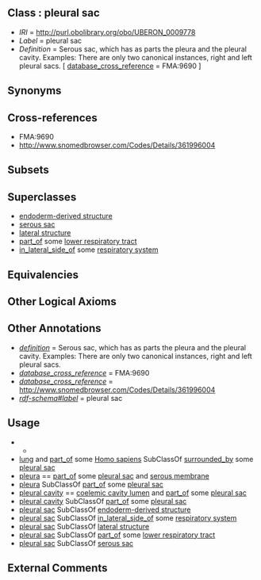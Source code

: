 
## Class : pleural sac

 * *IRI* = http://purl.obolibrary.org/obo/UBERON_0009778
 * *Label* = pleural sac
 * *Definition* = Serous sac, which has as parts the pleura and the pleural cavity. Examples: There are only two canonical instances, right and left pleural sacs. [ [database_cross_reference](../../ef/oboInOwl#hasDbXref.md) = FMA:9690 ]

## Synonyms


## Cross-references

 * FMA:9690
 * http://www.snomedbrowser.com/Codes/Details/361996004

## Subsets


## Superclasses

 * [endoderm-derived structure](../../UBERON/19/UBERON_0004119.md)
 * [serous sac](../../UBERON/06/UBERON_0005906.md)
 * [lateral structure](../../UBERON/12/UBERON_0015212.md)
 * [part_of](../../BFO/50/BFO_0000050.md) some [lower respiratory tract](../../UBERON/58/UBERON_0001558.md)
 * [in_lateral_side_of](../../BSPO/26/BSPO_0000126.md) some [respiratory system](../../UBERON/04/UBERON_0001004.md)

## Equivalencies


## Other Logical Axioms


## Other Annotations

 * *[definition](../../IAO/15/IAO_0000115.md)* = Serous sac, which has as parts the pleura and the pleural cavity. Examples: There are only two canonical instances, right and left pleural sacs.
 * *[database_cross_reference](../../ef/oboInOwl#hasDbXref.md)* = FMA:9690
 * *[database_cross_reference](../../ef/oboInOwl#hasDbXref.md)* = http://www.snomedbrowser.com/Codes/Details/361996004
 * *[rdf-schema#label](../../el/rdf-schema#label.md)* = pleural sac

## Usage

 * -
 * [lung](../../UBERON/48/UBERON_0002048.md) and [part_of](../../BFO/50/BFO_0000050.md) some [Homo sapiens](../../NCBITaxon/06/NCBITaxon_9606.md) SubClassOf [surrounded_by](../../RO/19/RO_0002219.md) some [pleural sac](../../UBERON/78/UBERON_0009778.md)
 * [pleura](../../UBERON/77/UBERON_0000977.md) == [part_of](../../BFO/50/BFO_0000050.md) some [pleural sac](../../UBERON/78/UBERON_0009778.md) and [serous membrane](../../UBERON/42/UBERON_0000042.md)
 * [pleura](../../UBERON/77/UBERON_0000977.md) SubClassOf [part_of](../../BFO/50/BFO_0000050.md) some [pleural sac](../../UBERON/78/UBERON_0009778.md)
 * [pleural cavity](../../UBERON/02/UBERON_0002402.md) == [coelemic cavity lumen](../../UBERON/23/UBERON_0002323.md) and [part_of](../../BFO/50/BFO_0000050.md) some [pleural sac](../../UBERON/78/UBERON_0009778.md)
 * [pleural cavity](../../UBERON/02/UBERON_0002402.md) SubClassOf [part_of](../../BFO/50/BFO_0000050.md) some [pleural sac](../../UBERON/78/UBERON_0009778.md)
 * [pleural sac](../../UBERON/78/UBERON_0009778.md) SubClassOf [endoderm-derived structure](../../UBERON/19/UBERON_0004119.md)
 * [pleural sac](../../UBERON/78/UBERON_0009778.md) SubClassOf [in_lateral_side_of](../../BSPO/26/BSPO_0000126.md) some [respiratory system](../../UBERON/04/UBERON_0001004.md)
 * [pleural sac](../../UBERON/78/UBERON_0009778.md) SubClassOf [lateral structure](../../UBERON/12/UBERON_0015212.md)
 * [pleural sac](../../UBERON/78/UBERON_0009778.md) SubClassOf [part_of](../../BFO/50/BFO_0000050.md) some [lower respiratory tract](../../UBERON/58/UBERON_0001558.md)
 * [pleural sac](../../UBERON/78/UBERON_0009778.md) SubClassOf [serous sac](../../UBERON/06/UBERON_0005906.md)

## External Comments

